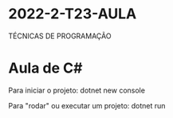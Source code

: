 # 2022-2-T23-AULA
TÉCNICAS DE PROGRAMAÇÃO
# Aula de C#

Para iniciar o projeto:
dotnet new console

Para "rodar" ou executar um projeto:
dotnet run

